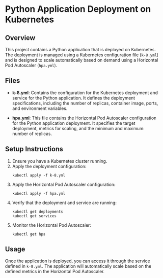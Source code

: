 # Python Application Deployment on Kubernetes

## Overview
This project contains a Python application that is deployed on Kubernetes. The deployment is managed using a Kubernetes configuration file (`k-8.yml`) and is designed to scale automatically based on demand using a Horizontal Pod Autoscaler (`hpa.yml`).

## Files
- **k-8.yml**: Contains the configuration for the Kubernetes deployment and service for the Python application. It defines the deployment specifications, including the number of replicas, container image, ports, and environment variables.
  
- **hpa.yml**: This file contains the Horizontal Pod Autoscaler configuration for the Python application deployment. It specifies the target deployment, metrics for scaling, and the minimum and maximum number of replicas.

## Setup Instructions
1. Ensure you have a Kubernetes cluster running.
2. Apply the deployment configuration:
   ```
   kubectl apply -f k-8.yml
   ```
3. Apply the Horizontal Pod Autoscaler configuration:
   ```
   kubectl apply -f hpa.yml
   ```
4. Verify that the deployment and service are running:
   ```
   kubectl get deployments
   kubectl get services
   ```
5. Monitor the Horizontal Pod Autoscaler:
   ```
   kubectl get hpa
   ```

## Usage
Once the application is deployed, you can access it through the service defined in `k-8.yml`. The application will automatically scale based on the defined metrics in the Horizontal Pod Autoscaler.